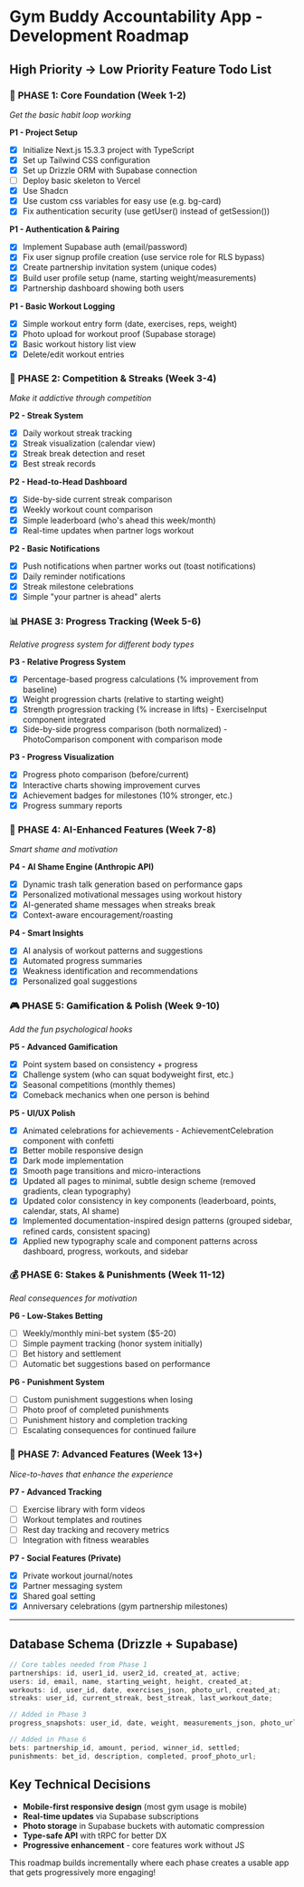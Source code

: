 # Gym Buddy Accountability App - Development Roadmap

## High Priority → Low Priority Feature Todo List

### 🚀 **PHASE 1: Core Foundation (Week 1-2)**

_Get the basic habit loop working_

**P1 - Project Setup**

- [x] Initialize Next.js 15.3.3 project with TypeScript
- [x] Set up Tailwind CSS configuration
- [x] Set up Drizzle ORM with Supabase connection
- [ ] Deploy basic skeleton to Vercel
- [x] Use Shadcn
- [x] Use custom css variables for easy use (e.g. bg-card)
- [x] Fix authentication security (use getUser() instead of getSession())

**P1 - Authentication & Pairing**

- [x] Implement Supabase auth (email/password)
- [x] Fix user signup profile creation (use service role for RLS bypass)
- [x] Create partnership invitation system (unique codes)
- [x] Build user profile setup (name, starting weight/measurements)
- [x] Partnership dashboard showing both users

**P1 - Basic Workout Logging**

- [x] Simple workout entry form (date, exercises, reps, weight)
- [x] Photo upload for workout proof (Supabase storage)
- [x] Basic workout history list view
- [x] Delete/edit workout entries

### 🎯 **PHASE 2: Competition & Streaks (Week 3-4)**

_Make it addictive through competition_

**P2 - Streak System**

- [x] Daily workout streak tracking
- [x] Streak visualization (calendar view)
- [x] Streak break detection and reset
- [x] Best streak records

**P2 - Head-to-Head Dashboard**

- [x] Side-by-side current streak comparison
- [x] Weekly workout count comparison
- [x] Simple leaderboard (who's ahead this week/month)
- [x] Real-time updates when partner logs workout

**P2 - Basic Notifications**

- [x] Push notifications when partner works out (toast notifications)
- [x] Daily reminder notifications
- [x] Streak milestone celebrations
- [x] Simple "your partner is ahead" alerts

### 📊 **PHASE 3: Progress Tracking (Week 5-6)**

_Relative progress system for different body types_

**P3 - Relative Progress System**

- [x] Percentage-based progress calculations (% improvement from baseline)
- [x] Weight progression charts (relative to starting weight)
- [x] Strength progression tracking (% increase in lifts) - ExerciseInput component integrated
- [x] Side-by-side progress comparison (both normalized) - PhotoComparison component with comparison mode

**P3 - Progress Visualization**

- [x] Progress photo comparison (before/current)
- [x] Interactive charts showing improvement curves
- [x] Achievement badges for milestones (10% stronger, etc.)
- [x] Progress summary reports

### 🤖 **PHASE 4: AI-Enhanced Features (Week 7-8)**

_Smart shame and motivation_

**P4 - AI Shame Engine (Anthropic API)**

- [x] Dynamic trash talk generation based on performance gaps
- [x] Personalized motivational messages using workout history
- [x] AI-generated shame messages when streaks break
- [x] Context-aware encouragement/roasting

**P4 - Smart Insights**

- [x] AI analysis of workout patterns and suggestions
- [x] Automated progress summaries
- [x] Weakness identification and recommendations
- [x] Personalized goal suggestions

### 🎮 **PHASE 5: Gamification & Polish (Week 9-10)**

_Add the fun psychological hooks_

**P5 - Advanced Gamification**

- [x] Point system based on consistency + progress
- [x] Challenge system (who can squat bodyweight first, etc.)
- [x] Seasonal competitions (monthly themes)
- [x] Comeback mechanics when one person is behind

**P5 - UI/UX Polish**

- [x] Animated celebrations for achievements - AchievementCelebration component with confetti
- [x] Better mobile responsive design
- [x] Dark mode implementation
- [x] Smooth page transitions and micro-interactions
- [x] Updated all pages to minimal, subtle design scheme (removed gradients, clean typography)
- [x] Updated color consistency in key components (leaderboard, points, calendar, stats, AI shame)
- [x] Implemented documentation-inspired design patterns (grouped sidebar, refined cards, consistent spacing)
- [x] Applied new typography scale and component patterns across dashboard, progress, workouts, and sidebar

### 💰 **PHASE 6: Stakes & Punishments (Week 11-12)**

_Real consequences for motivation_

**P6 - Low-Stakes Betting**

- [ ] Weekly/monthly mini-bet system ($5-20)
- [ ] Simple payment tracking (honor system initially)
- [ ] Bet history and settlement
- [ ] Automatic bet suggestions based on performance

**P6 - Punishment System**

- [ ] Custom punishment suggestions when losing
- [ ] Photo proof of completed punishments
- [ ] Punishment history and completion tracking
- [ ] Escalating consequences for continued failure

### 🔧 **PHASE 7: Advanced Features (Week 13+)**

_Nice-to-haves that enhance the experience_

**P7 - Advanced Tracking**

- [ ] Exercise library with form videos
- [ ] Workout templates and routines
- [ ] Rest day tracking and recovery metrics
- [ ] Integration with fitness wearables

**P7 - Social Features (Private)**

- [x] Private workout journal/notes
- [x] Partner messaging system
- [x] Shared goal setting
- [x] Anniversary celebrations (gym partnership milestones)

---

## Database Schema (Drizzle + Supabase)

```typescript
// Core tables needed from Phase 1
partnerships: id, user1_id, user2_id, created_at, active;
users: id, email, name, starting_weight, height, created_at;
workouts: id, user_id, date, exercises_json, photo_url, created_at;
streaks: user_id, current_streak, best_streak, last_workout_date;

// Added in Phase 3
progress_snapshots: user_id, date, weight, measurements_json, photo_url;

// Added in Phase 6
bets: partnership_id, amount, period, winner_id, settled;
punishments: bet_id, description, completed, proof_photo_url;
```

## Key Technical Decisions

- **Mobile-first responsive design** (most gym usage is mobile)
- **Real-time updates** via Supabase subscriptions
- **Photo storage** in Supabase buckets with automatic compression
- **Type-safe API** with tRPC for better DX
- **Progressive enhancement** - core features work without JS

This roadmap builds incrementally where each phase creates a usable app that gets progressively more engaging!
